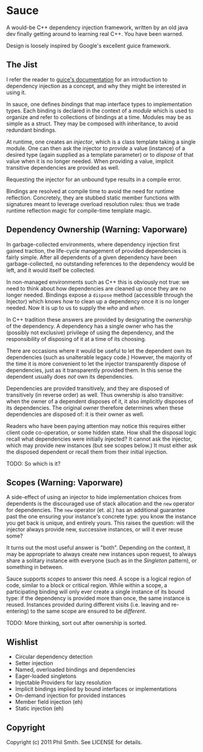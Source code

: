 # Sauce #

A would-be C++ dependency injection framework, written by an old java dev
finally getting around to learning real C++.  You have been warned.

Design is loosely inspired by Google's excellent guice framework.

## The Jist ##

I refer the reader to [guice's documentation](http://code.google.com/docreader/#p=google-guice&s=google-guice&t=Motivation) for an introduction to dependency injection as a concept, and why they might be interested in using it.

In sauce, one defines _bindings_ that map interface types to implementation types.  Each binding is declared in the context of a _module_ which is used to organize and refer to collections of bindings at a time.  Modules may be as simple as a struct.  They may be composed with inheritance, to avoid redundant bindings.

At runtime, one creates an _injector_, which is a class template taking a single module.  One can then ask the injector to _provide_ a value (instance) of a desired type (again supplied as a template parameter) or to _dispose_ of that value when it is no longer needed.  When providing a value, implicit transitive dependencies are provided as well.

Requesting the injector for an unbound type results in a compile error.

Bindings are resolved at compile time to avoid the need for runtime reflection.  Concretely, they are stubbed static member functions with signatures meant to leverage overload resolution rules: thus we trade runtime reflection magic for compile-time template magic.

## Dependency Ownership (Warning: Vaporware) ##

In garbage-collected environments, where dependency injection first gained traction, the life-cycle management of provided dependencies is fairly simple.  After all dependents of a given dependency have been garbage-collected, no outstanding references to the dependency would be left, and it would itself be collected.

In non-managed environments such as C++ this is obviously not true: we need to think about how dependencies are cleaned up once they are no longer needed.  Bindings expose a `dispose` method (accessible through the Injector) which knows _how_ to clean up a dependency once it is no longer needed.  Now it is up to us to supply the _who_ and _when_.

In C++ tradition these answers are provided by designating the _ownership_ of the dependency.  A dependency has a single owner who has the (possibly not exclusive) privilege of using the dependency, and the responsibility of disposing of it at a time of its choosing.

There are occasions where it would be useful to let the dependent own its dependencies (such as unalterable legacy code.)  However, the majority of the time it is more convenient to let the injector transparently dispose of dependencies, just as it transparently provided them.  In this sense the dependent usually does _not_ own its dependencies.

Dependencies are provided transitively, and they are disposed of transitively (in reverse order) as well.  Thus ownership is also transitive: when the owner of a dependent disposes of it, it also implicitly disposes of its dependencies.  The original owner therefore determines when these dependencies are disposed of: it is their owner as well.

Readers who have been paying attention may notice this requires either client code co-operation, or some hidden state.  How shall the disposal logic recall what dependencies were initially injected?  It cannot ask the injector, which may provide new instances (but see scopes below.)  It must either ask the disposed dependent or recall them from their initial injection.

TODO: So which is it?

## Scopes (Warning: Vaporware) ##

A side-effect of using an injector to hide implementation choices from dependents is the discouraged use of stack allocation and the `new` operator for dependencies.  The `new` operator (et. al.) has an additional guarantee past the one ensuring your instance's concrete type: you know the instance you get back is unique, and entirely yours.  This raises the question: will the injector always provide new, successive instances, or will it ever reuse some?

It turns out the most useful answer is "both".  Depending on the context, it may be appropriate to always create new instances upon request, to always share a solitary instance with everyone (such as in the _Singleton_ pattern), or something in between.

Sauce supports _scopes_ to answer this need.  A scope is a logical region of code, similar to a block or critical region.  While within a scope, a participating binding will only ever create a single instance of its bound type: if the dependency is provided more than once, the same instance is reused.  Instances provided during different visits (i.e. leaving and re-entering) to the same scope are ensured to be _different_.

TODO: More thinking, sort out after ownership is sorted.

## Wishlist ##

* Circular dependency detection
* Setter injection
* Named, overloaded bindings and dependencies
* Eager-loaded singletons
* Injectable Providers for lazy resolution
* Implicit bindings implied by bound interfaces or implementations
* On-demand injection for provided instances
* Member field injection (eh)
* Static injection (eh)

## Copyright ##

Copyright (c) 2011 Phil Smith. See LICENSE for details.
